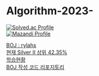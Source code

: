 # Algorithm-2023-
[![Solved.ac Profile](http://mazassumnida.wtf/api/generate_badge?boj=rylahs)](https://solved.ac/rylahs)    
[![Mazandi Profile](http://mazandi.herokuapp.com/api?handle=rylahs&theme=dark)](https://solved.ac/rylahs)    

[BOJ : rylahs](https://github.com/rylahs/BOJ/blob/main/README.md)    
[현재 Silver II 상위 42.35%](https://solved.ac/profile/rylahs)    
[학습현황](https://github.com/rylahs/Lecture/blob/main/BaaaaaaaaaaaaaaaaaaaaarkingDog/Algorithm.md)    
[BOJ 작성 코드 리포지토리](https://github.com/rylahs/Algorithm-2023-)

